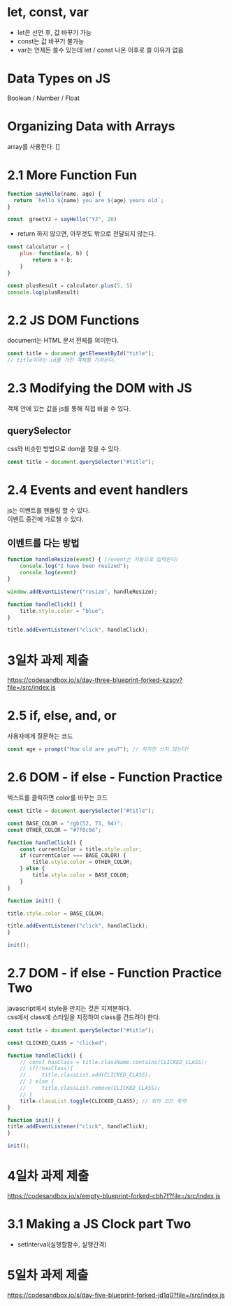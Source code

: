 # let, const, var
- let은 선언 후, 값 바꾸기 가능
- const는 값 바꾸기 불가능
- var는 언제든 쓸수 있는데 let / const 나온 이후로 쓸 이유가 없음

# Data Types on JS
Boolean / Number / Float

# Organizing Data with Arrays
array를 사용한다. []

# 2.1 More Function Fun
``` js
function sayHello(name, age) {
  return `hello ${name} you are ${age} years old`;
}

const  greetYJ = sayHello("YJ", 20)
```
- return 하지 않으면, 아무것도 밖으로 전달되지 않는다.

``` js
const calculator = {
    plus: function(a, b) {
        return a + b;
    }
}

const plusResult = calculator.plus(5, 5)
console.log(plusResult)
```

# 2.2 JS DOM Functions
document는 HTML 문서 전체를 의미한다.
``` js
const title = document.getElementById("title");
// title이라는 id를 가진 객체를 가져온다.
```

# 2.3 Modifying the DOM with JS
객체 안에 있는 값을 js를 통해 직접 바꿀 수 있다.

## querySelector
css와 비슷한 방법으로 dom을 찾을 수 있다.
```js
const title = document.querySelector("#title");
```

# 2.4 Events and event handlers
js는 이벤트를 핸들링 할 수 있다.  
이벤트 중간에 가로챌 수 있다.
## 이벤트를 다는 방법
``` js
function handleResize(event) { //event는 자동으로 입력된다!
    console.log("I have been resized");
    console.log(event)
}

window.addEventListener("resize", handleResize);
```

``` js
function handleClick() {
    title.style.color = "blue";
}

title.addEventListener("click", handleClick);
```

# 3일차 과제 제출
https://codesandbox.io/s/day-three-blueprint-forked-kzsov?file=/src/index.js

# 2.5 if, else, and, or
사용자에게 질문하는 코드
``` js
const age = prompt("How old are you?"); // 하지만 쓰지 않는다!
```

# 2.6 DOM - if else - Function Practice
텍스트를 클릭하면 color를 바꾸는 코드
``` js
const title = document.querySelector("#title");

const BASE_COLOR = "rgb(52, 73, 94)";
const OTHER_COLOR = "#7f8c8d";

function handleClick() {
    const currentColor = title.style.color;
    if (currentColor === BASE_COLOR) {
        title.style.color = OTHER_COLOR;
    } else {
        title.style.color = BASE_COLOR;
    }
}

function init() {

title.style.color = BASE_COLOR;

title.addEventListener("click", handleClick);
}

init();
```

# 2.7 DOM - if else - Function Practice Two
javascript에서 style을 만지는 것은 지저분하다.  
css에서 class에 스타일을 지정하여 class를 건드려야 한다.
``` js
const title = document.querySelector("#title");

const CLICKED_CLASS = "clicked";

function handleClick() {
    // const hasClass = title.className.contains(CLICKED_CLASS);
    // if(!hasClass){
    //     title.classList.add(CLICKED_CLASS);
    // } else {
    //     title.classList.remove(CLICKED_CLASS);
    // }
    title.classList.toggle(CLICKED_CLASS); // 위의 코드 축약
}

function init() {
title.addEventListener("click", handleClick);
}

init();
```

# 4일차 과제 제출
https://codesandbox.io/s/empty-blueprint-forked-cbh7f?file=/src/index.js

# 3.1 Making a JS Clock part Two
- setInterval(실행할함수, 실행간격)

# 5일차 과제 제출
https://codesandbox.io/s/day-five-blueprint-forked-jd1q0?file=/src/index.js